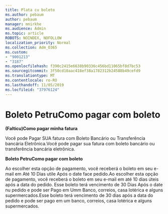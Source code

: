 ```yaml
---
title: Plata cu boleto
ms.author: pebaum
author: pebaum
manager: mnirkhe
ms.audience: Admin
ms.topic: article
ROBOTS: NOINDEX, NOFOLLOW
localization_priority: Normal
ms.collection: Adm_O365
ms.custom:
- "9001213"
- "3187"
ms.openlocfilehash: f390c2415e6638b90336c456bd11065bf8d7bc53
ms.sourcegitcommit: 3f50cd10aac418ef38a1782312b24588b49cefd9
ms.translationtype: MT
ms.contentlocale: ro-RO
ms.lasthandoff: 11/05/2019
ms.locfileid: "37976124"
---
```

# <a name="como-pagar-com-boleto"></a><span data-ttu-id="f0725-102">Boleto Petru</span><span class="sxs-lookup"><span data-stu-id="f0725-102">Como pagar com boleto</span></span>

<span data-ttu-id="f0725-103">**(Falticu)**</span><span class="sxs-lookup"><span data-stu-id="f0725-103">**Como pagar minha fatura**</span></span>

<span data-ttu-id="f0725-104">Você pode Pagar SUA fatura com Boleto Bancário ou Transferência bancária Eletrônica.</span><span class="sxs-lookup"><span data-stu-id="f0725-104">Você pode pagar sua fatura com boleto bancário ou transferência bancária eletrônica.</span></span>

<span data-ttu-id="f0725-105">**Boleto Petru**</span><span class="sxs-lookup"><span data-stu-id="f0725-105">**Como pagar com  boleto**</span></span>

<span data-ttu-id="f0725-106">Ao escolher esta opção de pagamento, você receberá o boleto em seu e-mail em Até 10 Dias utile Após o date face pedido.</span><span class="sxs-lookup"><span data-stu-id="f0725-106">Ao escolher  esta opção de pagamento, você receberá o boleto em seu e-mail em até 10 dias úteis após a data do pedido.</span></span> <span data-ttu-id="f0725-107">Esse boleto terá vencimento de 30 Dias Após o date nu pedido e pode ser Pago em Umm Banco, correios, casa lotérica e alguns supermercados.</span><span class="sxs-lookup"><span data-stu-id="f0725-107">Esse boleto terá vencimento de 30 dias após a data do pedido e pode ser pago em um banco, correios, casa lotérica e alguns supermercados.</span></span> 